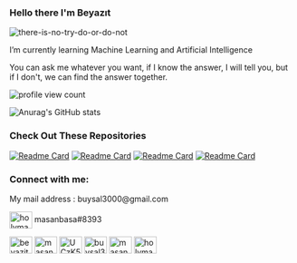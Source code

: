 ### Hello there I'm Beyazıt

![there-is-no-try-do-or-do-not](https://user-images.githubusercontent.com/66223190/209471639-107ffcef-442b-465a-9ba8-922dcde40019.gif)

I’m currently learning Machine Learning and Artificial Intelligence

You can ask me whatever you want, if I know the answer, I will tell you, but if I don't, we can find the answer together.



<img src="https://komarev.com/ghpvc/?username=masanbasa3k&color=blue&style=for-the-badge"  alt="profile view count"/>

</div>


![Anurag's GitHub stats](https://github-readme-stats.vercel.app/api?username=masanbasa3k&show_icons=true&theme=transparent)

### Check Out These Repositories 


[![Readme Card](https://github-readme-stats.vercel.app/api/pin/?username=masanbasa3k&repo=DestroyTheInvaders_Game_Neat&theme=transparent)](https://github.com/masanbasa3k/DestroyTheInvaders_Game_Neat)
[![Readme Card](https://github-readme-stats.vercel.app/api/pin/?username=masanbasa3k&repo=Machine_Learning&theme=transparent)](https://github.com/masanbasa3k/Machine_Learning)
[![Readme Card](https://github-readme-stats.vercel.app/api/pin/?username=masanbasa3k&repo=Number_Guessing_Neural_Network&theme=transparent)](https://github.com/masanbasa3k/Number_Guessing_Neural_Network)
[![Readme Card](https://github-readme-stats.vercel.app/api/pin/?username=masanbasa3k&repo=Graduation_Project&theme=transparent)](https://github.com/masanbasa3k/Graduation_Project)

<h3 align="left">Connect with me:</h3>
<p align="left">
<a>My mail address : buysal3000@gmail.com</a>
  
<a href="https://discord.com/" target="blank"><img align="center" src="https://raw.githubusercontent.com/rahuldkjain/github-profile-readme-generator/master/src/images/icons/Social/discord.svg" alt="holymasanbasa" height="30" width="40" /></a>
<a>masanbasa#8393</a>

  
<a href="https://www.linkedin.com/in/beyazit-uysal-961a97252/" target="blank"><img align="center" src="https://raw.githubusercontent.com/rahuldkjain/github-profile-readme-generator/master/src/images/icons/Social/linked-in-alt.svg" alt="beyazit-uysal-961a97252" height="30" width="40" /></a>
<a href="https://www.instagram.com/masanbasa/" target="blank"><img align="center" src="https://raw.githubusercontent.com/rahuldkjain/github-profile-readme-generator/master/src/images/icons/Social/instagram.svg" alt="masanbasa" height="30" width="40" /></a>
<a href="https://www.youtube.com/channel/UCzK5S1G_lSSeSBIt7TPrmPg" target="blank"><img align="center" src="https://raw.githubusercontent.com/rahuldkjain/github-profile-readme-generator/master/src/images/icons/Social/youtube.svg" alt="UCzK5S1G_lSSeSBIt7TPrmPg" height="30" width="40" /></a>
<a href="https://www.hackerrank.com/buysal3000" target="blank"><img align="center" src="https://raw.githubusercontent.com/rahuldkjain/github-profile-readme-generator/master/src/images/icons/Social/hackerrank.svg" alt="buysal3000" height="30" width="40" /></a>
<a href="https://leetcode.com/masanbasa/" target="blank"><img align="center" src="https://raw.githubusercontent.com/rahuldkjain/github-profile-readme-generator/master/src/images/icons/Social/leet-code.svg" alt="masanbasa" height="30" width="40" /></a>
<a href="https://twitter.com/holymasanbasa" target="blank"><img align="center" src="https://raw.githubusercontent.com/rahuldkjain/github-profile-readme-generator/master/src/images/icons/Social/twitter.svg" alt="holymasanbasa" height="30" width="40" /></a>
  
</p>
